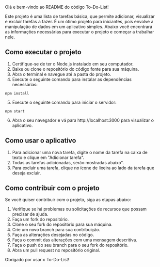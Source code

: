 Olá e bem-vindo ao README do código To-Do-List!

Este projeto é uma lista de tarefas básica, que permite adicionar, visualizar e excluir tarefas a fazer. É um ótimo projeto para iniciantes, pois envolve a manipulação de dados em um aplicativo simples. Abaixo você encontrará as informações necessárias para executar o projeto e começar a trabalhar nele.

## Como executar o projeto

1. Certifique-se de ter o Node.js instalado em seu computador.
2. Baixe ou clone o repositório do código fonte para sua máquina.
3. Abra o terminal e navegue até a pasta do projeto.
4. Execute o seguinte comando para instalar as dependências necessárias:
```
npm install
```
5. Execute o seguinte comando para iniciar o servidor:
```
npm start
```
6. Abra o seu navegador e vá para http://localhost:3000 para visualizar o aplicativo.

## Como usar o aplicativo

1. Para adicionar uma nova tarefa, digite o nome da tarefa na caixa de texto e clique em "Adicionar tarefa".
2. Todas as tarefas adicionadas, serão mostradas abaixo".
3. Para excluir uma tarefa, clique no ícone de lixeira ao lado da tarefa que deseja excluir.

## Como contribuir com o projeto

Se você quiser contribuir com o projeto, siga as etapas abaixo:

1. Verifique se há problemas ou solicitações de recursos que possam precisar de ajuda.
2. Faça um fork do repositório.
3. Clone o seu fork do repositório para sua máquina.
4. Crie um novo branch para sua contribuição.
5. Faça as alterações desejadas no código.
6. Faça o commit das alterações com uma mensagem descritiva.
7. Faça o push do seu branch para o seu fork do repositório.
8. Abra um pull request no repositório original.

Obrigado por usar o To-Do-List!
